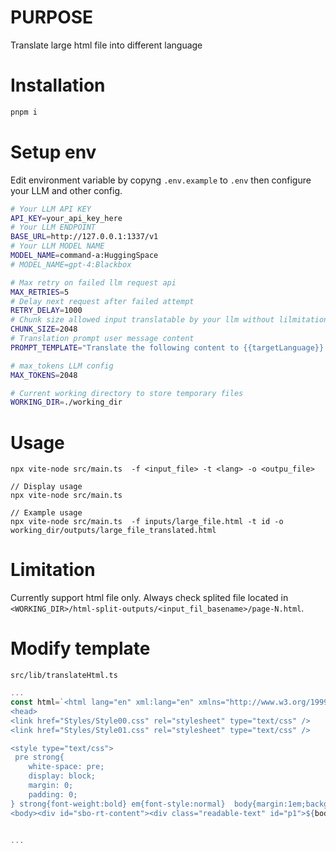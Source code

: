 # PURPOSE

Translate large html file into different language

# Installation

```bash
pnpm i

```

# Setup env

Edit environment variable by copyng `.env.example` to `.env` then configure your LLM and other config.

```bash
# Your LLM API KEY
API_KEY=your_api_key_here
# Your LLM ENDPOINT
BASE_URL=http://127.0.0.1:1337/v1
# Your LLM MODEL NAME
MODEL_NAME=command-a:HuggingSpace
# MODEL_NAME=gpt-4:Blackbox

# Max retry on failed llm request api
MAX_RETRIES=5
# Delay next request after failed attempt
RETRY_DELAY=1000
# Chunk size allowed input translatable by your llm without lilmitation output token result
CHUNK_SIZE=2048
# Translation prompt user message content
PROMPT_TEMPLATE="Translate the following content to {{targetLanguage}}.\nDont provide additional information except the result. :\n\n{{userInput}}"

# max_tokens LLM config
MAX_TOKENS=2048

# Current working directory to store temporary files
WORKING_DIR=./working_dir

```

# Usage

`npx vite-node src/main.ts  -f <input_file> -t <lang> -o <outpu_file>`

```
// Display usage
npx vite-node src/main.ts

// Example usage
npx vite-node src/main.ts  -f inputs/large_file.html -t id -o working_dir/outputs/large_file_translated.html

```

# Limitation

Currently support html file only. Always check splited file located in `<WORKING_DIR>/html-split-outputs/<input_fil_basename>/page-N.html`.

# Modify template

`src/lib/translateHtml.ts`

```typescript
...
const html=`<html lang="en" xml:lang="en" xmlns="http://www.w3.org/1999/xhtml" xmlns:xsi="http://www.w3.org/2001/XMLSchema-instance" xsi:schemaLocation="http://www.w3.org/2002/06/xhtml2/ http://www.w3.org/MarkUp/SCHEMA/xhtml2.xsd" xmlns:epub="http://www.idpf.org/2007/ops">
<head>
<link href="Styles/Style00.css" rel="stylesheet" type="text/css" />
<link href="Styles/Style01.css" rel="stylesheet" type="text/css" />

<style type="text/css">
 pre strong{
    white-space: pre;
    display: block;
    margin: 0;
    padding: 0;
} strong{font-weight:bold} em{font-style:normal}  body{margin:1em;background-color:transparent!important;}#sbo-rt-content *{text-indent:0pt!important;}#sbo-rt-content .bq{margin-right:1em!important;}#sbo-rt-content *{word-wrap:break-word!important;word-break:break-word!important;}#sbo-rt-content table,#sbo-rt-content pre{overflow-x:unset!important;overflow:unset!important;overflow-y:unset!important;white-space:pre-wrap!important;}</style></head>
<body><div id="sbo-rt-content"><div class="readable-text" id="p1">${body}</div></div></body></html>`


...


```
